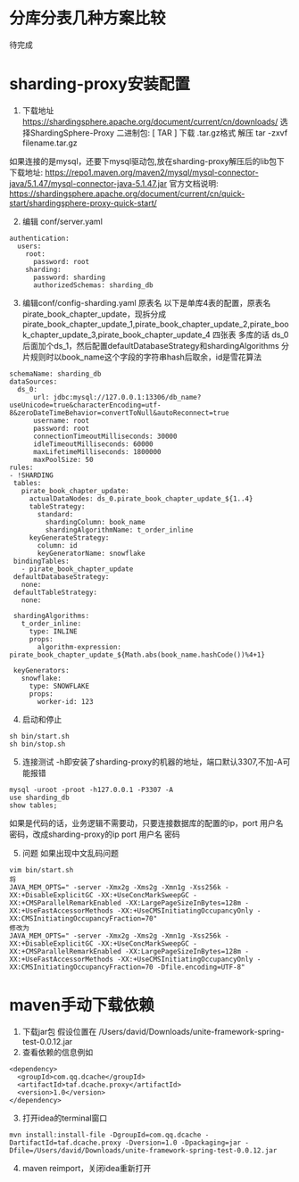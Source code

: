 # 分库分表几种方案比较
待完成


# sharding-proxy安装配置
1. 下载地址<https://shardingsphere.apache.org/document/current/cn/downloads/>
选择ShardingSphere-Proxy 二进制包: [ TAR ] 下载 .tar.gz格式
解压 tar -zxvf filename.tar.gz

如果连接的是mysql，还要下mysql驱动包,放在sharding-proxy解压后的lib包下
下载地址: <https://repo1.maven.org/maven2/mysql/mysql-connector-java/5.1.47/mysql-connector-java-5.1.47.jar>
官方文档说明: <https://shardingsphere.apache.org/document/current/cn/quick-start/shardingsphere-proxy-quick-start/>

2. 编辑 conf/server.yaml
```
authentication:
  users:
    root:
      password: root
    sharding:
      password: sharding
      authorizedSchemas: sharding_db
```

3. 编辑conf/config-sharding.yaml 
原表名
以下是单库4表的配置，原表名pirate_book_chapter_update，现拆分成pirate_book_chapter_update_1,pirate_book_chapter_update_2,pirate_book_chapter_update_3,pirate_book_chapter_update_4 四张表
多库的话 ds_0 后面加个ds_1，然后配置defaultDatabaseStrategy和shardingAlgorithms
分片规则时以book_name这个字段的字符串hash后取余，id是雪花算法
```
schemaName: sharding_db
dataSources:
  ds_0:
      url: jdbc:mysql://127.0.0.1:13306/db_name?useUnicode=true&characterEncoding=utf-8&zeroDateTimeBehavior=convertToNull&autoReconnect=true
      username: root
      password: root
      connectionTimeoutMilliseconds: 30000
      idleTimeoutMilliseconds: 60000
      maxLifetimeMilliseconds: 1800000
      maxPoolSize: 50
rules:
- !SHARDING
 tables:
   pirate_book_chapter_update:
     actualDataNodes: ds_0.pirate_book_chapter_update_${1..4}
     tableStrategy:
       standard:
         shardingColumn: book_name
         shardingAlgorithmName: t_order_inline
     keyGenerateStrategy:
       column: id
       keyGeneratorName: snowflake
 bindingTables:
   - pirate_book_chapter_update
 defaultDatabaseStrategy:
   none:
 defaultTableStrategy:
   none:
 
 shardingAlgorithms:
   t_order_inline:
     type: INLINE
     props:
       algorithm-expression: pirate_book_chapter_update_${Math.abs(book_name.hashCode())%4+1}
   
 keyGenerators:
   snowflake:
     type: SNOWFLAKE
     props:
       worker-id: 123
```

4. 启动和停止
```
sh bin/start.sh
sh bin/stop.sh
```

5. 连接测试
-h即安装了sharding-proxy的机器的地址，端口默认3307,不加-A可能报错
```
mysql -uroot -proot -h127.0.0.1 -P3307 -A
use sharding_db
show tables;
```
如果是代码的话，业务逻辑不需要动，只要连接数据库的配置的ip，port 用户名密码，改成sharding-proxy的ip port 用户名 密码


5. 问题
如果出现中文乱码问题
```
vim bin/start.sh
将
JAVA_MEM_OPTS=" -server -Xmx2g -Xms2g -Xmn1g -Xss256k -XX:+DisableExplicitGC -XX:+UseConcMarkSweepGC -XX:+CMSParallelRemarkEnabled -XX:LargePageSizeInBytes=128m -XX:+UseFastAccessorMethods -XX:+UseCMSInitiatingOccupancyOnly -XX:CMSInitiatingOccupancyFraction=70"
修改为
JAVA_MEM_OPTS=" -server -Xmx2g -Xms2g -Xmn1g -Xss256k -XX:+DisableExplicitGC -XX:+UseConcMarkSweepGC -XX:+CMSParallelRemarkEnabled -XX:LargePageSizeInBytes=128m -XX:+UseFastAccessorMethods -XX:+UseCMSInitiatingOccupancyOnly -XX:CMSInitiatingOccupancyFraction=70 -Dfile.encoding=UTF-8"
```


# maven手动下载依赖 
1. 下载jar包   假设位置在  /Users/david/Downloads/unite-framework-spring-test-0.0.12.jar
2. 查看依赖的信息例如
```
<dependency>
  <groupId>com.qq.dcache</groupId>
  <artifactId>taf.dcache.proxy</artifactId>
  <version>1.0</version>
</dependency>
```
3. 打开idea的terminal窗口
```
mvn install:install-file -DgroupId=com.qq.dcache -DartifactId=taf.dcache.proxy -Dversion=1.0 -Dpackaging=jar -Dfile=/Users/david/Downloads/unite-framework-spring-test-0.0.12.jar
```
4. maven reimport，关闭idea重新打开





